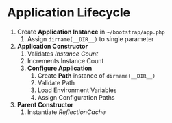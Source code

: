 # Application Lifecycle

1. Create **Application Instance** in `~/bootstrap/app.php`
   1. Assign `dirname(__DIR__)` to single parameter
2. **Application Constructor**
   1. Validates *Instance Count*
   2. Increments Instance Count
   3. **Configure Application**
      1. Create **Path** instance of `dirname(__DIR__)`
      2. Validate Path
      3. Load Environment Variables
      4. Assign Configuration Paths
3. **Parent Constructor**
   1. Instantiate *ReflectionCache*